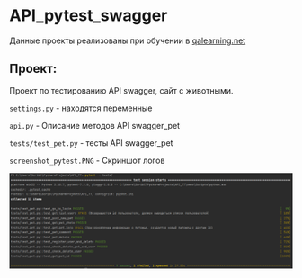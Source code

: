 # API_pytest_swagger

Данные проекты реализованы при обучении в [qalearning.net](https://qalearning.net)


## Проект:
Проект по тестированию API swagger, сайт c животными.

 
`settings.py` - находятся переменные

`api.py` - Описание методов API swagger_pet

`tests/test_pet.py` - тесты API swagger_pet

`screenshot_pytest.PNG` - Cкриншот логов

![Image of a log](https://github.com/istrybuk/API_pytest_swagger/blob/main/screenshot_pytest.PNG)
